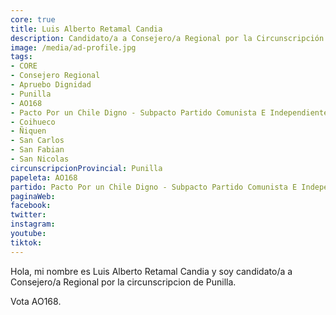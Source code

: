 ```yaml
---
core: true
title: Luis Alberto Retamal Candia
description: Candidato/a a Consejero/a Regional por la Circunscripción de Punilla
image: /media/ad-profile.jpg
tags:
- CORE
- Consejero Regional
- Apruebo Dignidad
- Punilla
- AO168
- Pacto Por un Chile Digno - Subpacto Partido Comunista E Independientes - Partido Comunista De Chile
- Coihueco
- Ñiquen
- San Carlos
- San Fabian
- San Nicolas
circunscripcionProvincial: Punilla
papeleta: AO168
partido: Pacto Por un Chile Digno - Subpacto Partido Comunista E Independientes - Partido Comunista De Chile
paginaWeb:
facebook:
twitter:
instagram:
youtube:
tiktok:
---
```

Hola, mi nombre es Luis Alberto Retamal Candia y soy candidato/a a Consejero/a Regional por la circunscripcion de Punilla.

Vota AO168.